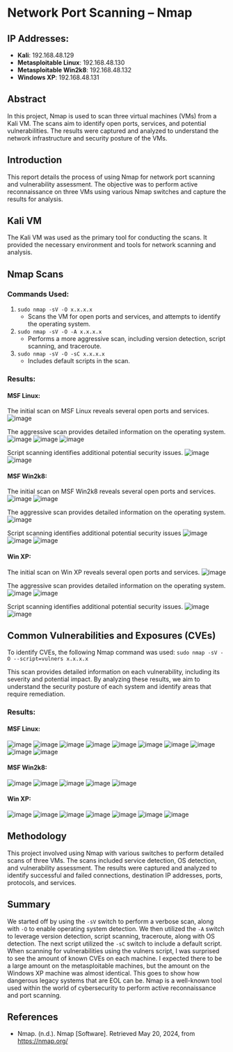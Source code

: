 # Network Port Scanning – Nmap

## IP Addresses:
- **Kali**: 192.168.48.129
- **Metasploitable Linux**: 192.168.48.130
- **Metasploitable Win2k8**: 192.168.48.132
- **Windows XP**: 192.168.48.131

## Abstract
In this project, Nmap is used to scan three virtual machines (VMs) from a Kali VM. The scans aim to identify open ports, services, and potential vulnerabilities. The results were captured and analyzed to understand the network infrastructure and security posture of the VMs.

## Introduction
This report details the process of using Nmap for network port scanning and vulnerability assessment. The objective was to perform active reconnaissance on three VMs using various Nmap switches and capture the results for analysis.

## Kali VM
The Kali VM was used as the primary tool for conducting the scans. It provided the necessary environment and tools for network scanning and analysis.

## Nmap Scans
### Commands Used:
1. `sudo nmap -sV -O x.x.x.x`  
   - Scans the VM for open ports and services, and attempts to identify the operating system.
2. `sudo nmap -sV -O -A x.x.x.x`  
   - Performs a more aggressive scan, including version detection, script scanning, and traceroute.
3. `sudo nmap -sV -O -sC x.x.x.x`  
   - Includes default scripts in the scan.

### Results:
#### MSF Linux:

The initial scan on MSF Linux reveals several open ports and services.
![image](https://github.com/user-attachments/assets/170c8e44-34dc-4b69-badd-b3fbfbd65d5c)

The aggressive scan provides detailed information on the operating system.
![image](https://github.com/user-attachments/assets/f5d895b5-75eb-4dae-9ad8-23269d684a41)
![image](https://github.com/user-attachments/assets/0787d574-32f4-48fd-ba01-11315119d8dd)
![image](https://github.com/user-attachments/assets/da6d8abf-493a-49eb-90d3-12a74eab008c)

Script scanning identifies additional potential security issues.
![image](https://github.com/user-attachments/assets/25656e47-2724-4694-8ca6-f3bf57fa4e40)
![image](https://github.com/user-attachments/assets/4d59dbcc-76ab-47d2-802a-a2cc55f1000a)


#### MSF Win2k8:

The initial scan on MSF Win2k8 reveals several open ports and services.
![image](https://github.com/user-attachments/assets/c4dd15ca-fe57-423f-8902-9205c3d4c328)
![image](https://github.com/user-attachments/assets/3595bd78-6337-43ee-b057-b088e902c6a0)

The aggressive scan provides detailed information on the operating system.
![image](https://github.com/user-attachments/assets/9de76a0f-acd3-4fbe-bf64-76ceb2a0b2de)

Script scanning identifies additional potential security issues
![image](https://github.com/user-attachments/assets/1dc07be7-b5f6-44a0-9e41-c6bf97ab4ab9)
![image](https://github.com/user-attachments/assets/dbc3419a-17d5-42b5-8a82-4b35dd986973)
![image](https://github.com/user-attachments/assets/3d944ffd-4b5d-4c39-99c5-acae5d067bfe)


#### Win XP:

The initial scan on Win XP reveals several open ports and services.
![image](https://github.com/user-attachments/assets/bbf71475-17e8-494d-b6c3-0c15f4b9a7bd)

The aggressive scan provides detailed information on the operating system.
![image](https://github.com/user-attachments/assets/cd769ddb-684d-4fda-88e2-96bde8a1eed7)
![image](https://github.com/user-attachments/assets/491ef29e-9408-4c58-98e6-395b9505f7e3)

Script scanning identifies additional potential security issues.
![image](https://github.com/user-attachments/assets/fff41090-37c2-4b44-8676-3cdbbbd1aff2)
![image](https://github.com/user-attachments/assets/f2b4de9a-2366-495a-854e-c525645060d3)


## Common Vulnerabilities and Exposures (CVEs)
To identify CVEs, the following Nmap command was used:
`sudo nmap -sV -O --script=vulners x.x.x.x`

This scan provides detailed information on each vulnerability, including its severity and potential impact. By analyzing these results, we aim to understand the security posture of each system and identify areas that require remediation.

### Results:
#### MSF Linux:
![image](https://github.com/user-attachments/assets/9e2455a9-3494-4f89-a99c-f64367a1b5c4)
![image](https://github.com/user-attachments/assets/aea26a66-29ac-4370-82f4-116237546ae3)
![image](https://github.com/user-attachments/assets/98e3d0ed-b658-4dbf-b478-5449ae5fbeaa)
![image](https://github.com/user-attachments/assets/7e986ac5-0a90-4cbd-9185-de41b42cb45d)
![image](https://github.com/user-attachments/assets/cc6baea7-1d9a-40e2-b597-a1ff7552930d)
![image](https://github.com/user-attachments/assets/807fd7a1-e385-4f34-9b75-8420d43b80f9)
![image](https://github.com/user-attachments/assets/7ea6deaf-83dc-44f2-b45f-78b53b478947)
![image](https://github.com/user-attachments/assets/b4f2d05c-5292-4ee1-942d-afd0447f0b55)
![image](https://github.com/user-attachments/assets/1811db70-bc8b-4a69-a312-ddf594c9d5a5)
![image](https://github.com/user-attachments/assets/b067339e-8dcd-4155-a427-4a8f82109484)


#### MSF Win2k8:
![image](https://github.com/user-attachments/assets/51e89b7c-e3b1-46bb-ac1f-b033bbb58918)
![image](https://github.com/user-attachments/assets/792c1298-5a86-4576-81f3-29d2b5d934d6)
![image](https://github.com/user-attachments/assets/38d2ccd3-12d7-4a0b-9e88-93c16f2143c1)
![image](https://github.com/user-attachments/assets/7642f53b-cc81-4a3e-aac6-f938e61f5786)
![image](https://github.com/user-attachments/assets/f1626573-f6a9-49dd-8101-299d81310378)


#### Win XP:
![image](https://github.com/user-attachments/assets/9148a068-1127-48c5-9ad9-9c1523f7ddb4)
![image](https://github.com/user-attachments/assets/29c3998a-1434-490e-8154-ed1ca7e420e1)
![image](https://github.com/user-attachments/assets/3f6dbfbc-e306-4a46-89dd-23df1b422042)
![image](https://github.com/user-attachments/assets/734f053f-6776-469b-bd88-bf0de6d1cade)
![image](https://github.com/user-attachments/assets/43d5474f-fcad-411b-9a6c-c16f19ade90f)
![image](https://github.com/user-attachments/assets/007d9cb7-37a2-44be-bd53-8cda690fce2e)
![image](https://github.com/user-attachments/assets/922f86c8-2f99-4f95-aae1-027c585bd432)


## Methodology
This project involved using Nmap with various switches to perform detailed scans of three VMs. The scans included service detection, OS detection, and vulnerability assessment. The results were captured and analyzed to identify successful and failed connections, destination IP addresses, ports, protocols, and services.

## Summary
We started off by using the `-sV` switch to perform a verbose scan, along with `-O` to enable operating system detection. We then utilized the `-A` switch to leverage version detection, script scanning, traceroute, along with OS detection. The next script utilized the `-sC` switch to include a default script. When scanning for vulnerabilities using the vulners script, I was surprised to see the amount of known CVEs on each machine. I expected there to be a large amount on the metasploitable machines, but the amount on the Windows XP machine was almost identical. This goes to show how dangerous legacy systems that are EOL can be. Nmap is a well-known tool used within the world of cybersecurity to perform active reconnaissance and port scanning.

## References
- Nmap. (n.d.). Nmap [Software]. Retrieved May 20, 2024, from https://nmap.org/
